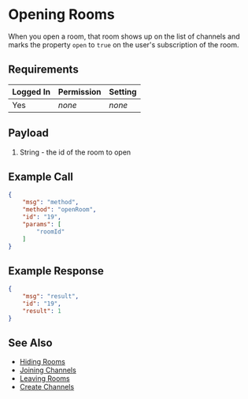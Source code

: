 # Opening Rooms
When you open a room, that room shows up on the list of channels and marks the property `open` to `true` on the user's subscription of the room.

## Requirements
| Logged In | Permission | Setting |
| --- | --- | --- |
| Yes | _none_ | _none_ |

## Payload
1. String - the id of the room to open

## Example Call

```json
{
    "msg": "method",
    "method": "openRoom",
    "id": "19",
    "params": [
        "roomId"
    ]
}
```

## Example Response

```json
{
    "msg": "result",
    "id": "19",
    "result": 1
}
```

## See Also
* [Hiding Rooms][1]
* [Joining Channels][2]
* [Leaving Rooms][3]
* [Create Channels][4]

[1]:../hiding-rooms
[2]:../joining-channels
[3]:../leaving-rooms
[4]:../create-channels
